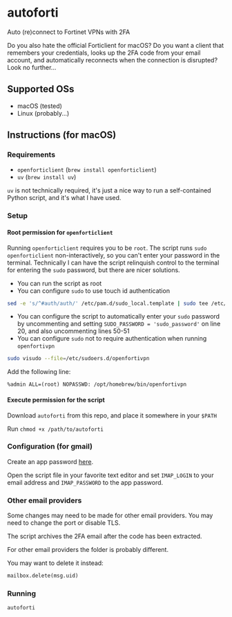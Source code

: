 # autoforti
Auto (re)connect to Fortinet VPNs with 2FA

Do you also hate the official Forticlient for macOS? Do you want a client that remembers your credentials, looks up the 2FA code from your email account, and automatically reconnects when the connection is disrupted? Look no further...

## Supported OSs
- macOS (tested)
- Linux (probably...)

## Instructions (for macOS)
### Requirements
- `openforticlient` (`brew install openforticlient`)
- `uv` (`brew install uv`)

`uv` is not technically required, it's just a nice way to run a self-contained Python script, and it's what I have used.

### Setup
#### Root permission for `openforticlient`
Running `openforticlient` requires you to be `root`. The script runs `sudo openforticlient` non-interactively, so you can't enter your password in the terminal.
Technically I can have the script relinquish control to the terminal for entering the `sudo` password, but there are nicer solutions.
- You can run the script as root
- You can configure `sudo` to use touch id authentication
```sh
sed -e 's/^#auth/auth/' /etc/pam.d/sudo_local.template | sudo tee /etc/pam.d/sudo_local
```
- You can configure the script to automatically enter your `sudo` password by uncommenting and setting `SUDO_PASSWORD = 'sudo_password'` on line 20, and also uncommenting lines 50-51
- You can configure `sudo` not to require authentication when running `openfortivpn`
```sh
sudo visudo --file=/etc/sudoers.d/openfortivpn
```
Add the following line:
```
%admin ALL=(root) NOPASSWD: /opt/homebrew/bin/openfortivpn
```
#### Execute permission for the script
Download `autoforti` from this repo, and place it somewhere in your `$PATH`

Run `chmod +x /path/to/autoforti`

### Configuration (for gmail)
Create an app password [here](https://myaccount.google.com/apppasswords).

Open the script file in your favorite text editor and set `IMAP_LOGIN` to your email address and `IMAP_PASSWORD` to the app password.

### Other email providers
Some changes may need to be made for other email providers. You may need to change the port or disable TLS.

The script archives the 2FA email after the code has been extracted.

For other email providers the folder is probably different.

You may want to delete it instead:
```python
mailbox.delete(msg.uid)
```

### Running
```sh
autoforti
```
